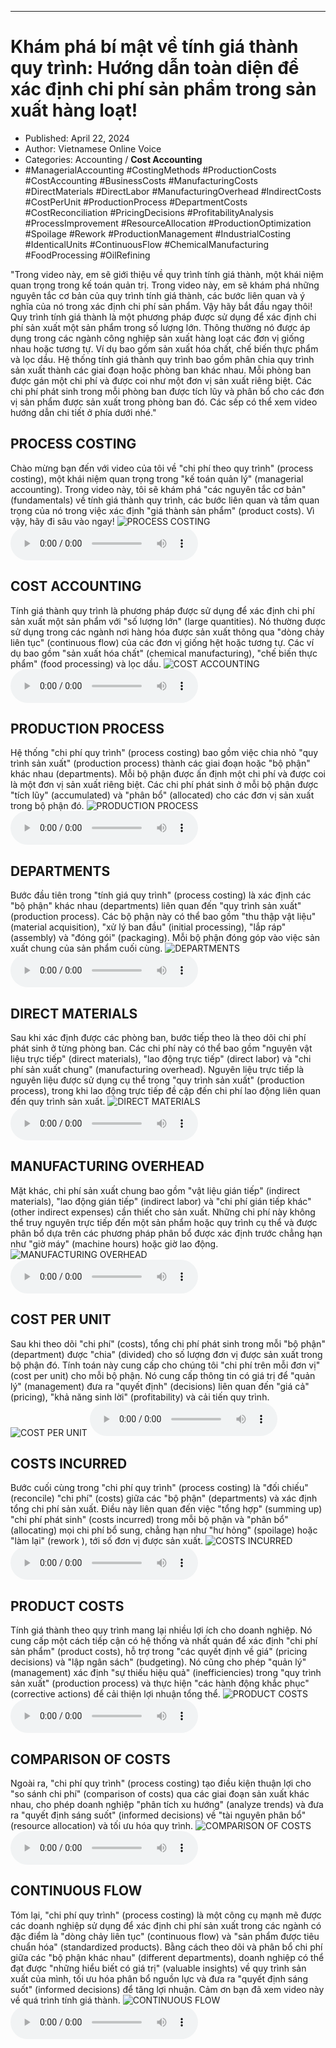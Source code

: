 
---

# Khám phá bí mật về tính giá thành quy trình: Hướng dẫn toàn diện để xác định chi phí sản phẩm trong sản xuất hàng loạt!

- Published: April 22, 2024
- Author: Vietnamese Online Voice
- Categories: Accounting / **Cost Accounting**
- #ManagerialAccounting #CostingMethods #ProductionCosts #CostAccounting #BusinessCosts #ManufacturingCosts #DirectMaterials #DirectLabor #ManufacturingOverhead #IndirectCosts #CostPerUnit #ProductionProcess #DepartmentCosts #CostReconciliation #PricingDecisions #ProfitabilityAnalysis #ProcessImprovement #ResourceAllocation #ProductionOptimization #Spoilage #Rework #ProductionManagement #IndustrialCosting #IdenticalUnits #ContinuousFlow #ChemicalManufacturing #FoodProcessing #OilRefining

"Trong video này, em sẽ giới thiệu về quy trình tính giá thành, một khái niệm quan trọng trong kế toán quản trị. Trong video này, em sẽ khám phá những nguyên tắc cơ bản của quy trình tính giá thành, các bước liên quan và ý nghĩa của nó trong xác định chi phí sản phẩm. Vậy hãy bắt đầu ngay thôi! Quy trình tính giá thành là một phương pháp được sử dụng để xác định chi phí sản xuất một sản phẩm trong số lượng lớn. Thông thường nó được áp dụng trong các ngành công nghiệp sản xuất hàng loạt các đơn vị giống nhau hoặc tương tự. Ví dụ bao gồm sản xuất hóa chất, chế biến thực phẩm và lọc dầu. Hệ thống tính giá thành quy trình bao gồm phân chia quy trình sản xuất thành các giai đoạn hoặc phòng ban khác nhau. Mỗi phòng ban được gán một chi phí và được coi như một đơn vị sản xuất riêng biệt. Các chi phí phát sinh trong mỗi phòng ban được tích lũy và phân bổ cho các đơn vị sản phẩm được sản xuất trong phòng ban đó. Các sếp có thể xem video hướng dẫn chi tiết ở phía dưới nhé."


## PROCESS COSTING

Chào mừng bạn đến với video của tôi về "chi phí theo quy trình" (process costing), một khái niệm quan trọng trong "kế toán quản lý" (managerial accounting). Trong video này, tôi sẽ khám phá "các nguyên tắc cơ bản" (fundamentals) về tính giá thành quy trình, các bước liên quan và tầm quan trọng của nó trong việc xác định "giá thành sản phẩm" (product costs). Vì vậy, hãy đi sâu vào ngay!
![PROCESS COSTING](https://http-archiver-apis-production-80.schnworks.com/storage/images/transitions/2024-04-22/transition--3476390522-Montserrat-Black-673AB7.jpg)
<audio controls>
    <source src="https://http-archiver-apis-production-80.schnworks.com/storage/audio/file-15247988625.mp3" type="audio/mpeg">
</audio>



## COST ACCOUNTING

Tính giá thành quy trình là phương pháp được sử dụng để xác định chi phí sản xuất một sản phẩm với "số lượng lớn" (large quantities). Nó thường được sử dụng trong các ngành nơi hàng hóa được sản xuất thông qua "dòng chảy liên tục" (continuous flow) của các đơn vị giống hệt hoặc tương tự. Các ví dụ bao gồm "sản xuất hóa chất" (chemical manufacturing), "chế biến thực phẩm" (food processing) và lọc dầu.
![COST ACCOUNTING](https://http-archiver-apis-production-80.schnworks.com/storage/images/transitions/2024-04-22/transition--13553879139-Montserrat-ExtraBold-9C27B0.jpg)
<audio controls>
    <source src="https://http-archiver-apis-production-80.schnworks.com/storage/audio/file-23367163105.mp3" type="audio/mpeg">
</audio>



## PRODUCTION PROCESS

Hệ thống "chi phí quy trình" (process costing) bao gồm việc chia nhỏ "quy trình sản xuất" (production process) thành các giai đoạn hoặc "bộ phận" khác nhau (departments). Mỗi bộ phận được ấn định một chi phí và được coi là một đơn vị sản xuất riêng biệt. Các chi phí phát sinh ở mỗi bộ phận được "tích lũy" (accumulated) và "phân bổ" (allocated) cho các đơn vị sản xuất trong bộ phận đó.
![PRODUCTION PROCESS](https://http-archiver-apis-production-80.schnworks.com/storage/images/transitions/2024-04-22/transition--24859202853-Montserrat-Thin-1A237E.jpg)
<audio controls>
    <source src="https://http-archiver-apis-production-80.schnworks.com/storage/audio/file-17423637387.mp3" type="audio/mpeg">
</audio>



## DEPARTMENTS

Bước đầu tiên trong "tính giá quy trình" (process costing) là xác định các "bộ phận" khác nhau (departments) liên quan đến "quy trình sản xuất" (production process). Các bộ phận này có thể bao gồm "thu thập vật liệu" (material acquisition), "xử lý ban đầu" (initial processing), "lắp ráp" (assembly) và "đóng gói" (packaging). Mỗi bộ phận đóng góp vào việc sản xuất chung của sản phẩm cuối cùng.
![DEPARTMENTS](https://http-archiver-apis-production-80.schnworks.com/storage/images/transitions/2024-04-22/transition-14963113129-Montserrat-Black-673AB7.jpg)
<audio controls>
    <source src="https://http-archiver-apis-production-80.schnworks.com/storage/audio/file-2615241222.mp3" type="audio/mpeg">
</audio>



## DIRECT MATERIALS

Sau khi xác định được các phòng ban, bước tiếp theo là theo dõi chi phí phát sinh ở từng phòng ban. Các chi phí này có thể bao gồm "nguyên vật liệu trực tiếp" (direct materials), "lao động trực tiếp" (direct labor) và "chi phí sản xuất chung" (manufacturing overhead). Nguyên liệu trực tiếp là nguyên liệu được sử dụng cụ thể trong "quy trình sản xuất" (production process), trong khi lao động trực tiếp đề cập đến chi phí lao động liên quan đến quy trình sản xuất.
![DIRECT MATERIALS](https://http-archiver-apis-production-80.schnworks.com/storage/images/transitions/2024-04-22/transition--2828735981-Montserrat-Thin-1A237E.jpg)
<audio controls>
    <source src="https://http-archiver-apis-production-80.schnworks.com/storage/audio/file-21573649335.mp3" type="audio/mpeg">
</audio>



## MANUFACTURING OVERHEAD

Mặt khác, chi phí sản xuất chung bao gồm "vật liệu gián tiếp" (indirect materials), "lao động gián tiếp" (indirect labor) và "chi phí gián tiếp khác" (other indirect expenses) cần thiết cho sản xuất. Những chi phí này không thể truy nguyên trực tiếp đến một sản phẩm hoặc quy trình cụ thể và được phân bổ dựa trên các phương pháp phân bổ được xác định trước chẳng hạn như "giờ máy" (machine hours) hoặc giờ lao động.
![MANUFACTURING OVERHEAD](https://http-archiver-apis-production-80.schnworks.com/storage/images/transitions/2024-04-22/transition-2967393406-Montserrat-Bold-880E4F.jpg)
<audio controls>
    <source src="https://http-archiver-apis-production-80.schnworks.com/storage/audio/file-2527080909.mp3" type="audio/mpeg">
</audio>



## COST PER UNIT

Sau khi theo dõi "chi phí" (costs), tổng chi phí phát sinh trong mỗi "bộ phận" (department) được "chia" (divided) cho số lượng đơn vị được sản xuất trong bộ phận đó. Tính toán này cung cấp cho chúng tôi "chi phí trên mỗi đơn vị" (cost per unit) cho mỗi bộ phận. Nó cung cấp thông tin có giá trị để "quản lý" (management) đưa ra "quyết định" (decisions) liên quan đến "giá cả" (pricing), "khả năng sinh lời" (profitability) và cải tiến quy trình.
![COST PER UNIT](https://http-archiver-apis-production-80.schnworks.com/storage/images/transitions/2024-04-22/transition--33209397967-Montserrat-ExtraBold-283593.jpg)
<audio controls>
    <source src="https://http-archiver-apis-production-80.schnworks.com/storage/audio/file-10631954848.mp3" type="audio/mpeg">
</audio>



## COSTS INCURRED

Bước cuối cùng trong "chi phí quy trình" (process costing) là "đối chiếu" (reconcile) "chi phí" (costs) giữa các "bộ phận" (departments) và xác định tổng chi phí sản xuất. Điều này liên quan đến việc "tổng hợp" (summing up) "chi phí phát sinh" (costs incurred) trong mỗi bộ phận và "phân bổ" (allocating) mọi chi phí bổ sung, chẳng hạn như "hư hỏng" (spoilage) hoặc "làm lại" (rework ), tới số đơn vị được sản xuất.
![COSTS INCURRED](https://http-archiver-apis-production-80.schnworks.com/storage/images/transitions/2024-04-22/transition-9653151011-Montserrat-SemiBold-512DA8.jpg)
<audio controls>
    <source src="https://http-archiver-apis-production-80.schnworks.com/storage/audio/file-5080956034.mp3" type="audio/mpeg">
</audio>



## PRODUCT COSTS

Tính giá thành theo quy trình mang lại nhiều lợi ích cho doanh nghiệp. Nó cung cấp một cách tiếp cận có hệ thống và nhất quán để xác định "chi phí sản phẩm" (product costs), hỗ trợ trong "các quyết định về giá" (pricing decisions) và "lập ngân sách" (budgeting). Nó cũng cho phép "quản lý" (management) xác định "sự thiếu hiệu quả" (inefficiencies) trong "quy trình sản xuất" (production process) và thực hiện "các hành động khắc phục" (corrective actions) để cải thiện lợi nhuận tổng thể.
![PRODUCT COSTS](https://http-archiver-apis-production-80.schnworks.com/storage/images/transitions/2024-04-22/transition--11159258936-Montserrat-Medium-673AB7.jpg)
<audio controls>
    <source src="https://http-archiver-apis-production-80.schnworks.com/storage/audio/file-21591798366.mp3" type="audio/mpeg">
</audio>



## COMPARISON OF COSTS

Ngoài ra, "chi phí quy trình" (process costing) tạo điều kiện thuận lợi cho "so sánh chi phí" (comparison of costs) qua các giai đoạn sản xuất khác nhau, cho phép doanh nghiệp "phân tích xu hướng" (analyze trends) và đưa ra "quyết định sáng suốt" (informed decisions) về "tài nguyên phân bổ" (resource allocation) và tối ưu hóa quy trình.
![COMPARISON OF COSTS](https://http-archiver-apis-production-80.schnworks.com/storage/images/transitions/2024-04-22/transition-35260456852-Montserrat-Black-880E4F.jpg)
<audio controls>
    <source src="https://http-archiver-apis-production-80.schnworks.com/storage/audio/file-30522943027.mp3" type="audio/mpeg">
</audio>



## CONTINUOUS FLOW

Tóm lại, "chi phí quy trình" (process costing) là một công cụ mạnh mẽ được các doanh nghiệp sử dụng để xác định chi phí sản xuất trong các ngành có đặc điểm là "dòng chảy liên tục" (continuous flow) và "sản phẩm được tiêu chuẩn hóa" (standardized products). Bằng cách theo dõi và phân bổ chi phí giữa các "bộ phận khác nhau" (different departments), doanh nghiệp có thể đạt được "những hiểu biết có giá trị" (valuable insights) về quy trình sản xuất của mình, tối ưu hóa phân bổ nguồn lực và đưa ra "quyết định sáng suốt" (informed decisions) để tăng lợi nhuận. Cảm ơn bạn đã xem video này về quá trình tính giá thành.
![CONTINUOUS FLOW](https://http-archiver-apis-production-80.schnworks.com/storage/images/transitions/2024-04-22/transition--24918349955-Montserrat-Thin-512DA8.jpg)
<audio controls>
    <source src="https://http-archiver-apis-production-80.schnworks.com/storage/audio/file-22115751147.mp3" type="audio/mpeg">
</audio>

